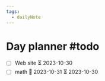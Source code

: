 ```yaml
---
tags:
  - dailyNote
---
```

# Day planner #todo
- [ ] Web site ⏳ 2023-10-30 
- [ ] math 📅 2023-10-31 ⏳ 2023-10-30 